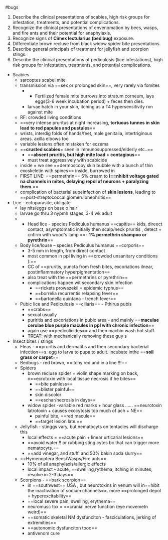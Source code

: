 #bugs 
1. Describe the clinical presentations of scabies, high risk groups for infestation, treatments, and potential complications.  
2. Recognize the clinical presentations of envenomation by bees, wasps, and fire ants and their potential for anaphylaxis.
3. Recognize signs of **Cimex lectularius (bed bug)** exposure.
4. Differentiate brown recluse from black widow spider bite presentations.
5. Describe general principals of treatment for jellyfish and scorpion stings.
6. Describe the clinical presentations of pediculosis (lice infestations), high risk groups for infestation, treatments, and potential complications.


- Scabies
	- sarcoptes scabei mite
	- transmission via ==sex or prolonged skin==, very rarely via fomites 
		- - Fertilized female mite burrows into stratum corneum, lays eggs(3-6 week incubation period) + feces then dies. 
		- larvae hatch in your skin, itching as a T4 hypersensitivity rxn against mite 
	- RF: crowded living conditions 
	- ==very intense pruritus at night increasing, **tortuous tunnes in skin lead to red papules and pustules**==
	- wrists, interdig folds of hands/feet, male genitalia, intertriginous areas. axilla elbows too 
	- variable lesions often mistaken for eczema 
	- ==**crusted scabies**= seen in immunosuppressed/elderly etc..== 
		- ==**absent pruritis, but high mite load + contagious**==
		- must treat aggressively with scabicide 
	- inside = we see ==dermoscopy skin bubble with a bunch of thin exoskeletin with spines== inside, burrowed in 
	- FIRST LINE: ==permethrin== 5% cream to **i==nhibit voltage gated na channels in mites, delaying repol of neurons + paralyzing them.**==
	- complication of bacterial supeinfection of **skin lesions**, leading to ==post-streptococcal glomerulonephritis== 
- Lice - ectoparasite, obligate
	- lay nits/eggs on base o hair
	- larvae go thru 3 nypmh stages, 3-4 wk adult 
	- - Head lice - species Pediculus humanus ==capitis==
			kids, direect contact, asymptomatic initially then scalp/neck  pruritis , detect + cnfirm with wood's lamp 
			==- **1% permethrin shampoo or pyrethrin**== 
	- Body lice/louse – species Pediculus humanus ==corporis== 
		- 3-5 mm in length, from direct contact
		- most common in ppl living in ==crowded unsanitary conditions ):== 
		- CC of ==pruritis, puncta from fresh bites, excoriations ilnear, postinflammatory hyperpigmentation== 
		- also treat with the ==permethrins or pyrethrin== 
		- complications happen wit secondary skin infection
			- ==rickets prowazekii = epidemic typhus==
			- ==borrelia recurrentis relapsing fever==
			- ==bartonella quintana - trench fever== 
	- Pubic lice and Pediculosis ==ciliaris== - Pthirus pubis
		- ==crabs== 
		- sexual usually 
		- puriritis and excoriations in pubic area - and mainly ==**maculae cerulae blue purple macules in ppl with chronic infection**==
		- again use ==pediculicides== and then machin wash hot stuff. 
		- TREAT: with mechanically removing these guy s
- Insect bites / stings
    - Fleas - ==pruritis and dermatitis and then secondary bacterial infection==s. egg to larva to pupa to adult. incubate inthe ==**soil grass or carpet**==
    - Bedbugs - red brown, ==itchy red and in a line !!!== 
    - Spiders
	    - brown recluse spider = violin shape marking on back, n==ecrotoxin with local tissue necrosis if he bites==
		    - ==bite painless== 
		    - ==blister painful==
		    - skin discolor
		    - ==eschar/necrosis in days== 
	    - widow spider -variable red marks + hour glass ...... ==neurotoxin latrotoxin + causes exocytosis too much of ach + NE== 
		    - painful bite, ==red macule== 
		    - ==target lesion late.== 
    - Jellyfish - stinggs vary, but nematocyts on tentacles will discharge this
	    - local effects = ==acute pain + linear urticarial lesions== 
	    - ==avoid water !! or rubbing sting cytes bc that can trigger more nematocyts.== 
	    - ==add vinegar, and stuff. and 50% bakin soda slurry== 
    - ==Hymenoptera Bees/Wasps/Fire ants==
	    - 10% of all anaphylaxis/allergic effects
	    - local impact - acute, ==swelling,rythema, itching in minutes, resolve in 2-3 days== 
    - Scorpions - ==bark scorpion== 
	    - in ==southwest== USA , but neurotoxins in venum will in==hibit the inactivation of sodium channels==. more ==prolonged depol = hyperexcitability== 
	    - ==local severe pain, swelling, erythema== 
	    - neuromusc tox = ==cranial nerve function (eye movemetn weird)== 
	    - ==somatic skeletal NM dysfunciton - fasciculations, jerking of extremities== 
	    - ==autonomic dysfunciton tooo== 
	    - antivenom cure 